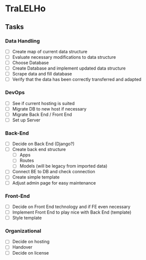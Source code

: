# TraLELHo

## Tasks
### Data Handling
 - [ ] Create map of current data structure
  -   [ ] Evaluate necessary modifications to data structure
  -   [ ] Choose Database
  -   [ ] Create Database and implement updated data structure
  -  [ ]  Scrape data and fill database
  -   [ ] Verify that the data has been correctly transferred and adapted 
### DevOps
  - [ ] See if current hosting is suited
  - [ ] Migrate DB to new host if necessary
  - [ ] Migrate Back End / Front End
  - [ ] Set up Server
### Back-End
  -   [ ] Decide on Back End (Django?)
  -   [ ] Create back end structure
	  -   [ ] Apps
	  -   [ ] Routes
	  -   [ ] Models (will be legacy from imported data)
  -   [ ] Connect BE to DB and check connection
  -   [ ] Create simple template
  -   [ ] Adjust admin page for easy maintenance
### Front-End
  -   [ ] Decide on Front End technology and if FE even necessary
  -   [ ] Implement Front End to play nice with Back End (template)
  -   [ ] Style template
### Organizational
  -   [ ] Decide on hosting
  -   [ ] Handover
  -  [ ] Decide on license
